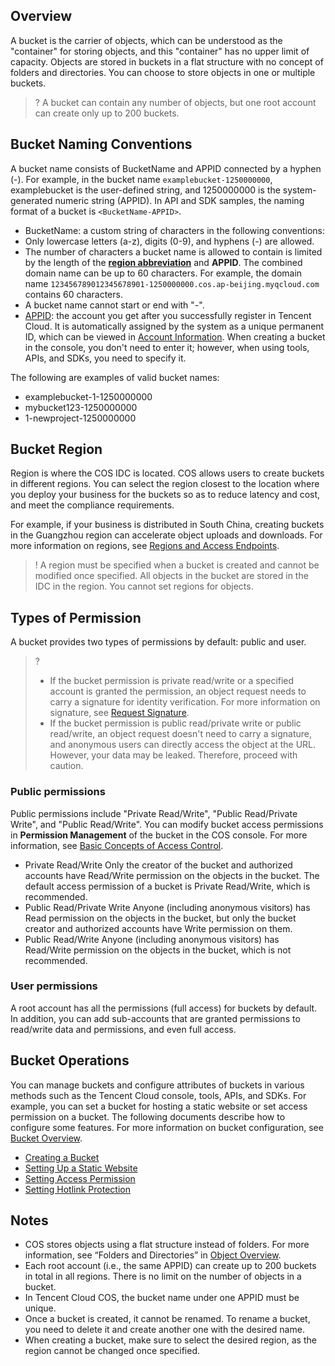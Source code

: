 ## Overview

A bucket is the carrier of objects, which can be understood as the "container" for storing objects, and this "container" has no upper limit of capacity. Objects are stored in buckets in a flat structure with no concept of folders and directories. You can choose to store objects in one or multiple buckets.

>? A bucket can contain any number of objects, but one root account can create only up to 200 buckets.
>


## Bucket Naming Conventions

A bucket name consists of BucketName and APPID connected by a hyphen (-). For example, in the bucket name `examplebucket-1250000000`, examplebucket is the user-defined string, and 1250000000 is the system-generated numeric string (APPID). In API and SDK samples, the naming format of a bucket is `<BucketName-APPID>`.


- BucketName: a custom string of characters in the following conventions:
 - Only lowercase letters (a-z), digits (0-9), and hyphens (-) are allowed.
 - The number of characters a bucket name is allowed to contain is limited by the length of the **[region abbreviation](https://intl.cloud.tencent.com/document/product/436/6224)** and **APPID**. The combined domain name can be up to 60 characters. For example, the domain name `123456789012345678901-1250000000.cos.ap-beijing.myqcloud.com` contains 60 characters.
 - A bucket name cannot start or end with "-".
- [APPID](https://intl.cloud.tencent.com/document/product/436/18507): the account you get after you successfully register in Tencent Cloud. It is automatically assigned by the system as a unique permanent ID, which can be viewed in [Account Information](https://console.cloud.tencent.com/developer). When creating a bucket in the console, you don't need to enter it; however, when using tools, APIs, and SDKs, you need to specify it.


The following are examples of valid bucket names:

- examplebucket-1-1250000000
- mybucket123-1250000000
- 1-newproject-1250000000


## Bucket Region
Region is where the COS IDC is located. COS allows users to create buckets in different regions. You can select the region closest to the location where you deploy your business for the buckets so as to reduce latency and cost, and meet the compliance requirements.

For example, if your business is distributed in South China, creating buckets in the Guangzhou region can accelerate object uploads and downloads. For more information on regions, see [Regions and Access Endpoints](https://intl.cloud.tencent.com/document/product/436/6224).

>! A region must be specified when a bucket is created and cannot be modified once specified. All objects in the bucket are stored in the IDC in the region. You cannot set regions for objects.
>


## Types of Permission

A bucket provides two types of permissions by default: public and user.

>?
>- If the bucket permission is private read/write or a specified account is granted the permission, an object request needs to carry a signature for identity verification. For more information on signature, see [Request Signature](https://intl.cloud.tencent.com/document/product/436/7778).
>- If the bucket permission is public read/private write or public read/write, an object request doesn't need to carry a signature, and anonymous users can directly access the object at the URL. However, your data may be leaked. Therefore, proceed with caution.



### Public permissions
Public permissions include "Private Read/Write", "Public Read/Private Write", and "Public Read/Write". You can modify bucket access permissions in **Permission Management** of the bucket in the COS console. For more information, see [Basic Concepts of Access Control](https://intl.cloud.tencent.com/document/product/436/30581).

- Private Read/Write
  Only the creator of the bucket and authorized accounts have Read/Write permission on the objects in the bucket. The default access permission of a bucket is Private Read/Write, which is recommended.
- Public Read/Private Write
  Anyone (including anonymous visitors) has Read permission on the objects in the bucket, but only the bucket creator and authorized accounts have Write permission on them.
- Public Read/Write
  Anyone (including anonymous visitors) has Read/Write permission on the objects in the bucket, which is not recommended.

### User permissions

A root account has all the permissions (full access) for buckets by default. In addition, you can add sub-accounts that are granted permissions to read/write data and permissions, and even full access.




## Bucket Operations


You can manage buckets and configure attributes of buckets in various methods such as the Tencent Cloud console, tools, APIs, and SDKs. For example, you can set a bucket for hosting a static website or set access permission on a bucket. The following documents describe how to configure some features. For more information on bucket configuration, see [Bucket Overview](https://intl.cloud.tencent.com/document/product/436/13312). 
- [Creating a Bucket](https://intl.cloud.tencent.com/document/product/436/13309)
- [Setting Up a Static Website](https://intl.cloud.tencent.com/document/product/436/14984)
- [Setting Access Permission](https://intl.cloud.tencent.com/document/product/436/13315)
- [Setting Hotlink Protection](https://intl.cloud.tencent.com/document/product/436/13319)



## Notes

- COS stores objects using a flat structure instead of folders. For more information, see “Folders and Directories” in [Object Overview](https://intl.cloud.tencent.com/document/product/436/13324).
- Each root account (i.e., the same APPID) can create up to 200 buckets in total in all regions. There is no limit on the number of objects in a bucket.
- In Tencent Cloud COS, the bucket name under one APPID must be unique.
- Once a bucket is created, it cannot be renamed. To rename a bucket, you need to delete it and create another one with the desired name.
- When creating a bucket, make sure to select the desired region, as the region cannot be changed once specified.

